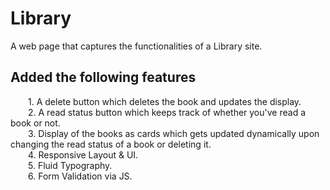 # Library

A web page that captures the functionalities of a Library site. <br> <be>

## Added the following features
&emsp;&emsp;1. A delete button which deletes the book and updates the display.<br>
&emsp;&emsp;2. A read status button which keeps track of whether you've read a book or not.<br>
&emsp;&emsp;3. Display of the books as cards which gets updated dynamically upon changing the read status of a book or deleting it.<br>
&emsp;&emsp;4. Responsive Layout & UI.<br>
&emsp;&emsp;5. Fluid Typography.<br>
&emsp;&emsp;6. Form Validation via JS.<br>
